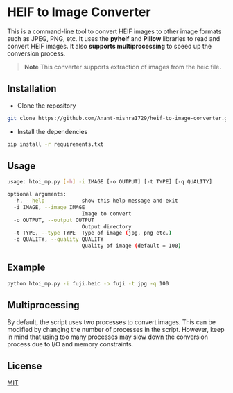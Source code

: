 # HEIF to Image Converter

This is a command-line tool to convert HEIF images to other image formats such as JPEG, PNG, etc. It uses the **pyheif** and **Pillow** libraries to read and convert HEIF images. It also **supports multiprocessing** to speed up the conversion process.

> **Note**
> This converter supports extraction of images from the heic file.

## Installation

* Clone the repository
```bash
git clone https://github.com/Anant-mishra1729/heif-to-image-converter.git
```
* Install the dependencies
```bash
pip install -r requirements.txt
```

## Usage

```bash
usage: htoi_mp.py [-h] -i IMAGE [-o OUTPUT] [-t TYPE] [-q QUALITY]

optional arguments:
  -h, --help            show this help message and exit
  -i IMAGE, --image IMAGE
                        Image to convert
  -o OUTPUT, --output OUTPUT
                        Output directory
  -t TYPE, --type TYPE  Type of image (jpg, png etc.)
  -q QUALITY, --quality QUALITY
                        Quality of image (default = 100)
```

## Example

```bash
python htoi_mp.py -i fuji.heic -o fuji -t jpg -q 100
```

## Multiprocessing
By default, the script uses two processes to convert images. This can be modified by changing the number of processes in the script. However, keep in mind that using too many processes may slow down the conversion process due to I/O and memory constraints.


## License
[MIT](https://choosealicense.com/licenses/mit/)
